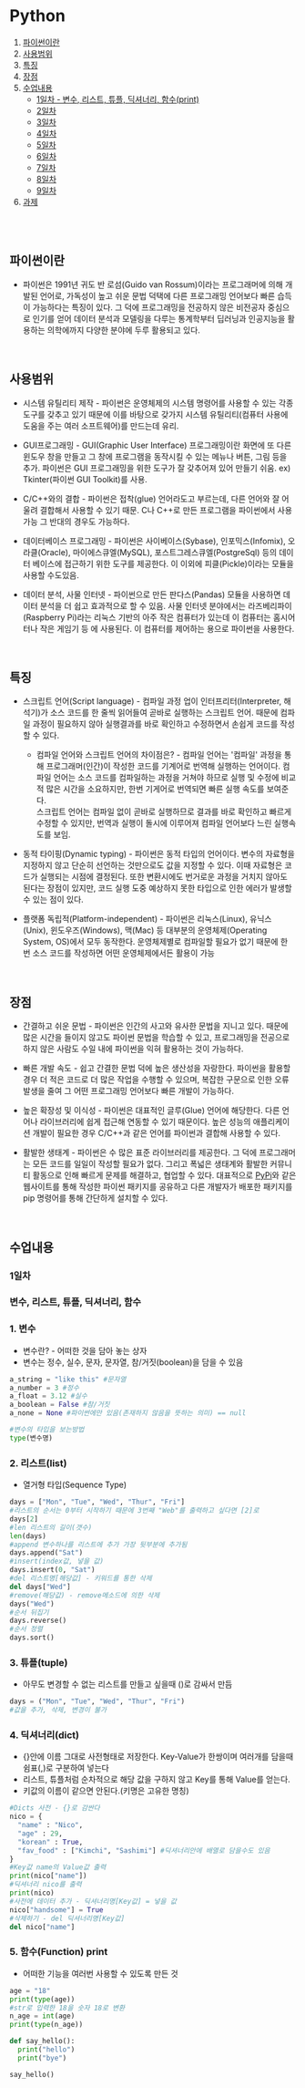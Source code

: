 # Python

1. [파이썬이란](#파이썬이란)
2. [사용범위](#사용범위)
3. [특징](#특징)
4. [장점](#장점)
5. [수업내용](#수업내용)
   - [1일차 - 변수, 리스트, 튜플, 딕셔너리, 함수(print)](#1일차)
   - [2일차](#2일차)
   - [3일차](#3일차)
   - [4일차](#4일차)
   - [5일차](#5일차)
   - [6일차](#6일차)
   - [7일차](#7일차)
   - [8일차](#8일차)
   - [9일차](#9일차)
6. [과제](#과제)

<br><br>

## 파이썬이란

- 파이썬은 1991년 귀도 반 로섬(Guido van Rossum)이라는 프로그래머에 의해 개발된 언어로, 가독성이 높고 쉬운 문법 덕택에 다른 프로그래밍 언어보다 빠른 습득이 가능하다는 특징이 있다. 그 덕에 프로그래밍을 전공하지 않은 비전공자 중심으로 인기를 얻어 데이터 분석과 모델링을 다루는 통계학부터 딥러닝과 인공지능을 활용하는 의학에까지 다양한 분야에 두루 활용되고 있다.

<br>

## 사용범위

- 시스템 유틸리티 제작 - 파이썬은 운영체제의 시스템 명령어를 사용할 수 있는 각종 도구를 갖추고 있기 때문에 이를 바탕으로 갖가지 시스템 유틸리티(컴퓨터 사용에 도움을 주는 여러 소프트웨어)를 만드는데 유리.

- GUI프로그래밍 - GUI(Graphic User Interface) 프로그래밍이란 화면에 또 다른 윈도우 창을 만들고 그 창에 프로그램을 동작시킬 수 있는 메뉴나 버튼, 그림 등을 추가. 파이썬은 GUI 프로그래밍을 위한 도구가 잘 갖추어져 있어 만들기 쉬움. ex) Tkinter(파이썬 GUI Toolkit)를 사용.

- C/C++와의 결합 - 파이썬은 접착(glue) 언어라도고 부르는데, 다른 언어와 잘 어울려 결합해서 사용할 수 있기 때문. C나 C++로 만든 프로그램을 파이썬에서 사용 가능 그 반대의 경우도 가능하다.

- 데이터베이스 프로그래밍 - 파이썬은 사이베이스(Sybase), 인포믹스(Infomix), 오라클(Oracle), 마이에스큐엘(MySQL), 포스트그레스큐엘(PostgreSql) 등의 데이터 베이스에 접근하기 위한 도구를 제공한다. 이 이외에 피클(Pickle)이라는 모듈을 사용할 수도있음.

- 데이터 분석, 사물 인터넷 - 파이썬으로 만든 판다스(Pandas) 모듈을 사용하면 데이터 분석을 더 쉽고 효과적으로 할 수 있음. 사물 인터넷 분야에서는 라즈베리파이(Raspberry Pi)라는 리눅스 기반의 아주 작은 컴퓨터가 있는데 이 컴퓨터는 홈시어터나 작은 게임기 등 에 사용된다. 이 컴퓨터를 제어하는 용으로 파이썬을 사용한다.

<br>

## 특징

- 스크립트 언어(Script language) - 컴파일 과정 업이 인터프리터(Interpreter, 해석기)가 소스 코드를 한 줄씩 읽어들여 곧바로 실행하는 스크립트 언어. 때문에 컴파일 과정이 필요하지 않아 실행결과를 바로 확인하고 수정하면서 손쉽게 코드를 작성 할 수 있다.

  - 컴파일 언어와 스크립트 언어의 차이점은? - 컴파일 언어는 '컴파일' 과정을 통해 프로그래머(인간)이 작성한 코드를 기계어로 번역해 실행하는 언어이다. 컴파일 언어는 소스 코드를 컴파일하는 과정을 거쳐야 하므로 실행 및 수정에 비교적 많은 시간을 소요하지만, 한번 기게어로 번역되면 빠른 실행 속도를 보여준다. <br>
    스크립트 언어는 컴파일 없이 곧바로 실행하므로 결과를 바로 확인하고 빠르게 수정할 수 있지만, 번역과 실행이 돌시에 이루어져 컴파일 언어보다 느린 실행속도를 보임.

- 동적 타이핑(Dynamic typing) - 파이썬은 동적 타입의 언어이다. 변수의 자료형을 지정하지 않고 단순히 선언하는 것만으로도 값을 지정할 수 있다. 이때 자료형은 코드가 실행되는 시점에 결정된다. 또한 변환시에도 번거로운 과정을 거치지 않아도 된다는 장점이 있지만, 코드 실행 도중 예상하지 못한 타입으로 인한 에러가 발생할 수 있는 점이 있다.

- 플랫폼 독립적(Platform-independent) - 파이썬은 리눅스(Linux), 유닉스(Unix), 윈도우즈(Windows), 맥(Mac) 등 대부분의 운영체제(Operating System, OS)에서 모두 동작한다. 운영체제별로 컴파일할 필요가 없기 때문에 한 번 소스 코드를 작성하면 어떤 운영체제에서든 활용이 가능

<br>

## 장점

- 간결하고 쉬운 문법 - 파이썬은 인간의 사고와 유사한 문법을 지니고 있다. 때문에 많은 시간을 들이지 않고도 파이썬 문법을 학습할 수 있고, 프로그래밍을 전공으로 하지 않은 사람도 수일 내에 파이썬을 익혀 활용하는 것이 가능하다.

- 빠른 개발 속도 - 쉽고 간결한 문법 덕에 높은 생산성을 자랑한다. 파이썬을 활용할 경우 더 적은 코드로 더 많은 작업을 수행할 수 있으며, 복잡한 구문으로 인한 오류 발생을 줄여 그 어떤 프로그래밍 언어보다 빠른 개발이 가능하다.

- 높은 확장성 및 이식성 - 파이썬은 대표적인 글루(Glue) 언어에 해당한다. 다른 언어나 라이브러리에 쉽게 접근해 연동할 수 있기 때문이다. 높은 성능의 애플리케이션 개발이 필요한 경우 C/C++과 같은 언어를 파이썬과 결합해 사용할 수 있다.

- 활발한 생태계 - 파이썬은 수 많은 표준 라이브러리를 제공한다. 그 덕에 프로그래머는 모든 코드를 일일이 작성할 필요가 없다. 그리고 폭넓은 생태계와 활발한 커뮤니티 활동으로 인해 빠르게 문제를 해결하고, 협업할 수 있다. 대표적으로 [PyPi](https://pypi.org/)와 같은 웹사이트를 통해 작성한 파이썬 패키지를 공유하고 다른 개발자가 배포한 패키지를 pip 명령어를 통해 간단하게 설치할 수 있다.

<br>

## 수업내용

### 1일차

### 변수, 리스트, 튜플, 딕셔너리, 함수

### 1. 변수

- 변수란? - 어떠한 것을 담아 놓는 상자
- 변수는 정수, 실수, 문자, 문자열, 참/거짓(boolean)을 담을 수 있음

```py
a_string = "like this" #문자열
a_number = 3 #정수
a_float = 3.12 #실수
a_boolean = False #참/거짓
a_none = None #파이썬에만 있음(존재하지 않음을 뜻하는 의미) == null

#변수의 타입을 보는방법
type(변수명)
```

### 2. 리스트(list)

- 열거형 타입(Sequence Type)

```py
days = ["Mon", "Tue", "Wed", "Thur", "Fri"]
#리스트의 순서는 0부터 시작하기 때문에 3번째 "Web"를 출력하고 싶다면 [2]로
days[2]
#len 리스트의 길이(갯수)
len(days)
#append 변수하나를 리스트에 추가 가장 뒷부분에 추가됨
days.append("Sat")
#insert(index값, 넣을 값)
days.insert(0, "Sat")
#del 리스트명[해당값] - 키워드를 통한 삭제
del days["Wed"]
#remove(해당값) - remove메소드에 의한 삭제
days("Wed")
#순서 뒤집기
days.reverse()
#순서 정렬
days.sort()
```

### 3. 튜플(tuple)

- 아무도 변경할 수 없는 리스트를 만들고 싶을때 ()로 감싸서 만듬

```py
days = ("Mon", "Tue", "Wed", "Thur", "Fri")
#값을 추가, 삭제, 변경이 불가
```

### 4. 딕셔너리(dict)

- {}안에 이름 그대로 사전형태로 저장한다. Key-Value가 한쌍이며 여러개를 담을때 쉼표(,)로 구분하여 넣는다
- 리스트, 튜플처럼 순차적으로 해당 값을 구하지 않고 Key를 통해 Value를 얻는다.
- 키값의 이름이 같으면 안된다.(키명은 고유한 명칭)

```py
#Dicts 사전 - {}로 감싼다
nico = {
  "name" : "Nico",
  "age" : 29,
  "korean" : True,
  "fav_food" : ["Kimchi", "Sashimi"] #딕셔너리안에 배열로 담을수도 있음
}
#Key값 name의 Value값 출력
print(nico["name"])
#딕셔너리 nico를 출력
print(nico)
#사전에 데이터 추가 - 딕셔너리명[Key값] = 넣을 값
nico["handsome"] = True
#삭제하기 - del 딕셔너리명[Key값]
del nico["name"]
```

### 5. 함수(Function) print

- 어떠한 기능을 여러번 사용할 수 있도록 만든 것

```py
age = "18"
print(type(age))
#str로 입력한 18을 숫자 18로 변환
n_age = int(age)
print(type(n_age))

def say_hello():
  print("hello")
  print("bye")

say_hello()
```

